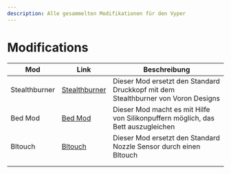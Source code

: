 ```yaml
---
description: Alle gesammelten Modifikationen für den Vyper
---
```


# Modifications

| Mod            | Link                                                   | Beschreibung                                                                      |
| -------------- | ------------------------------------------------------ | --------------------------------------------------------------------------------- |
| Stealthburner  | [Stealthburner](stealthburner-mod/)                    | Dieser Mod ersetzt den Standard Druckkopf mit dem Stealthburner von Voron Designs |
| Bed Mod        | [Bed Mod](bed-mod.md)                                  | Dieser Mod macht es mit Hilfe von Silikonpuffern möglich, das Bett auszugleichen  |
| Bltouch        | [Bltouch](stealthburner-mod/inbetriebnahme/bltouch.md) | Dieser Mod ersetzt den Standard Nozzle Sensor durch einen Bltouch                 |
|                |                                                        |                                                                                   |
|                |                                                        |                                                                                   |
